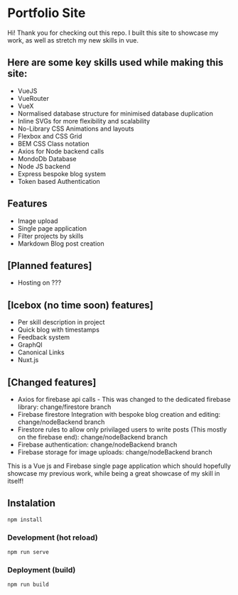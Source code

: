 # Portfolio Site

Hi! Thank you for checking out this repo.
I built this site to showcase my work, as well as stretch my new skills in vue.

## Here are some key skills used while making this site:
* VueJS
* VueRouter
* VueX
* Normalised database structure for minimised database duplication
* Inline SVGs for more flexibility and scalability
* No-Library CSS Animations and layouts
* Flexbox and CSS Grid
* BEM CSS Class notation
* Axios for Node backend calls
* MondoDb Database
* Node JS backend
* Express bespoke blog system
* Token based Authentication

## Features
* Image upload
* Single page application
* Filter projects by skills
* Markdown Blog post creation

## [Planned features]
* Hosting on ???

## [Icebox (no time soon) features]
* Per skill description in project
* Quick blog with timestamps
* Feedback system
* GraphQl
* Canonical Links
* Nuxt.js

## [Changed features]
* Axios for firebase api calls - This was changed to the dedicated firebase library: change/firestore branch
* Firebase firestore Integration with bespoke blog creation and editing: change/nodeBackend branch
* Firestore rules to allow only privilaged users to write posts (This mostly on the firebase end): change/nodeBackend branch
* Firebase authentication: change/nodeBackend branch
* Firebase storage for image uploads: change/nodeBackend branch

This is a Vue js and Firebase single page application which should hopefully showcase my previous work, while being a great showcase of my skill in itself!

## Instalation
`npm install`

### Development (hot reload)
`npm run serve`

### Deployment (build)
`npm run build`